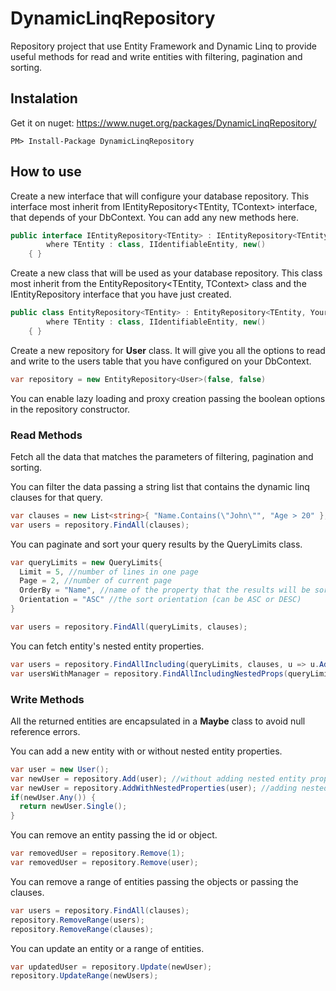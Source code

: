 # DynamicLinqRepository

Repository project that use Entity Framework and Dynamic Linq to provide useful methods for read and write entities with filtering, pagination and sorting.

## Instalation
Get it on nuget: https://www.nuget.org/packages/DynamicLinqRepository/

	PM> Install-Package DynamicLinqRepository

## How to use
Create a new interface that will configure your database repository. This interface most inherit from IEntityRepository<TEntity, TContext> interface, that depends of your DbContext. You can add any new methods here.
```C#
public interface IEntityRepository<TEntity> : IEntityRepository<TEntity, YourDbContext>
        where TEntity : class, IIdentifiableEntity, new()
    { }
```
Create a new class that will be used as your database repository. This class most inherit from the EntityRepository<TEntity, TContext> class and the IEntityRepository<TEntity> interface that you have just created.
```C#
public class EntityRepository<TEntity> : EntityRepository<TEntity, YourDbContext>, IEntityRepository<TEntity>
        where TEntity : class, IIdentifiableEntity, new()
    { }
```

Create a new repository for **User** class. It will give you all the options to read and write to the users table that you have configured on your DbContext.
```C#
var repository = new EntityRepository<User>(false, false)
```

You can enable lazy loading and proxy creation passing the boolean options in the repository constructor.

### Read Methods

Fetch all the data that matches the parameters of filtering, pagination and sorting. 

You can filter the data passing a string list that contains the dynamic linq clauses for that query.
```C#
var clauses = new List<string>{ "Name.Contains(\"John\"", "Age > 20" };
var users = repository.FindAll(clauses);
```

You can paginate and sort your query results by the QueryLimits class.
```C#
var queryLimits = new QueryLimits{
  Limit = 5, //number of lines in one page
  Page = 2, //number of current page
  OrderBy = "Name", //name of the property that the results will be sorted
  Orientation = "ASC" //the sort orientation (can be ASC or DESC)
}

var users = repository.FindAll(queryLimits, clauses);
```

You can fetch entity's nested entity properties.
```C#
var users = repository.FindAllIncluding(queryLimits, clauses, u => u.Address, u => u.Department);
var usersWithManager = repository.FindAllIncludingNestedProps(queryLimits, clauses, "Department.Manager");
```

### Write Methods

All the returned entities are encapsulated in a **Maybe** class to avoid null reference errors.

You can add a new entity with or without nested entity properties.
```C#
var user = new User();
var newUser = repository.Add(user); //without adding nested entity properties
var newUser = repository.AddWithNestedProperties(user); //adding nested entity properties
if(newUser.Any()) {
  return newUser.Single();
}
```

You can remove an entity passing the id or object.
```C#
var removedUser = repository.Remove(1);
var removedUser = repository.Remove(user);
```

You can remove a range of entities passing the objects or passing the clauses.
```C#
var users = repository.FindAll(clauses);
repository.RemoveRange(users);
repository.RemoveRange(clauses);
```

You can update an entity or a range of entities.
```C#
var updatedUser = repository.Update(newUser);
repository.UpdateRange(newUsers);
```

